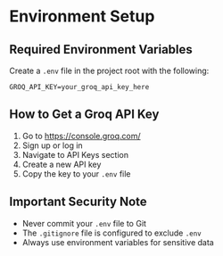 # Environment Setup

## Required Environment Variables

Create a `.env` file in the project root with the following:

```
GROQ_API_KEY=your_groq_api_key_here
```

## How to Get a Groq API Key

1. Go to https://console.groq.com/
2. Sign up or log in
3. Navigate to API Keys section
4. Create a new API key
5. Copy the key to your `.env` file

## Important Security Note

- Never commit your `.env` file to Git
- The `.gitignore` file is configured to exclude `.env`
- Always use environment variables for sensitive data
